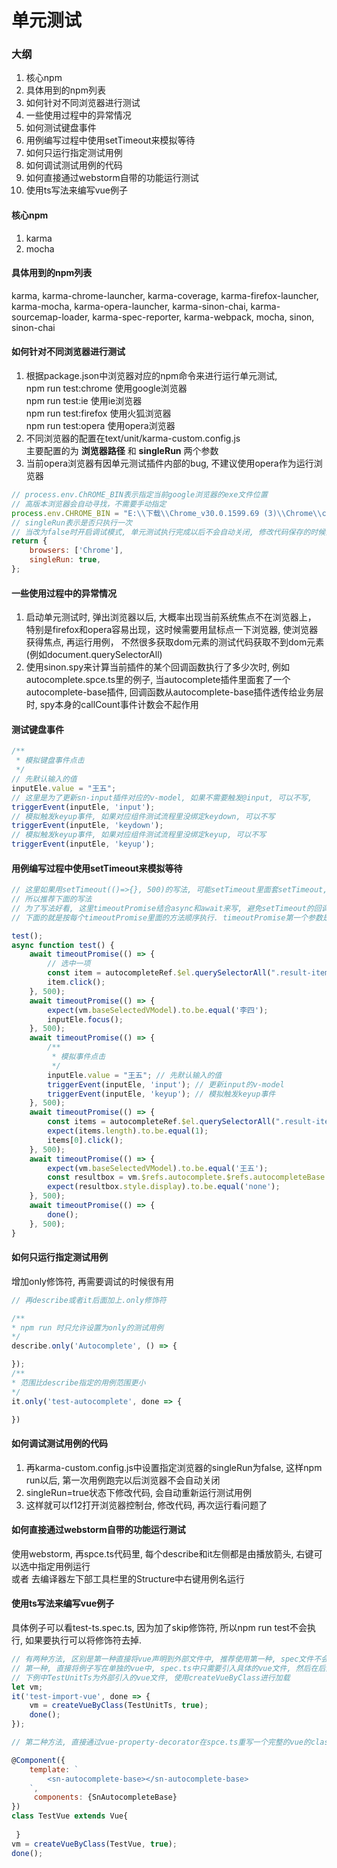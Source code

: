 # 单元测试
### 大纲
1. 核心npm
2. 具体用到的npm列表
3. 如何针对不同浏览器进行测试
4. 一些使用过程中的异常情况
5. 如何测试键盘事件
6. 用例编写过程中使用setTimeout来模拟等待
7. 如何只运行指定测试用例
8. 如何调试测试用例的代码
9. 如何直接通过webstorm自带的功能运行测试
10. 使用ts写法来编写vue例子
#### 核心npm
1. karma
2. mocha
#### 具体用到的npm列表
karma,
karma-chrome-launcher,
karma-coverage,
karma-firefox-launcher,
karma-mocha,
karma-opera-launcher,
karma-sinon-chai,
karma-sourcemap-loader,
karma-spec-reporter,
karma-webpack,
mocha,
sinon,
sinon-chai

#### 如何针对不同浏览器进行测试

1. 根据package.json中浏览器对应的npm命令来进行运行单元测试,     
npm run test:chrome 使用google浏览器     
npm run test:ie 使用ie浏览器     
npm run test:firefox 使用火狐浏览器        
npm run test:opera 使用opera浏览器       
2. 不同浏览器的配置在text/unit/karma-custom.config.js    
主要配置的为 **浏览器路径** 和 **singleRun** 两个参数
3. 当前opera浏览器有因单元测试插件内部的bug, 不建议使用opera作为运行浏览器
```js
// process.env.ChROME_BIN表示指定当前google浏览器的exe文件位置
// 高版本浏览器会自动寻找，不需要手动指定
process.env.CHROME_BIN = "E:\\下载\\Chrome_v30.0.1599.69 (3)\\Chrome\\chrome.exe";
// singleRun表示是否只执行一次
// 当改为false时开启调试模式, 单元测试执行完成以后不会自动关闭, 修改代码保存的时候会触发重新进行单元测试
return {
    browsers: ['Chrome'],
    singleRun: true,
};
```

#### 一些使用过程中的异常情况
1. 启动单元测试时, 弹出浏览器以后, 大概率出现当前系统焦点不在浏览器上，
特别是firefox和opera容易出现，这时候需要用鼠标点一下浏览器, 使浏览器获得焦点, 再运行用例，
不然很多获取dom元素的测试代码获取不到dom元素(例如document.querySelectorAll) 
2. 使用sinon.spy来计算当前插件的某个回调函数执行了多少次时, 例如autocomplete.spce.ts里的例子,
当autocomplete插件里面套了一个autocomplete-base插件, 回调函数从autocomplete-base插件透传给业务层时,
spy本身的callCount事件计数会不起作用

#### 测试键盘事件
```js
/**
 * 模拟键盘事件点击
 */
// 先默认输入的值
inputEle.value = "王五"; 
// 这里是为了更新sn-input插件对应的v-model, 如果不需要触发@input, 可以不写, 
triggerEvent(inputEle, 'input'); 
// 模拟触发keyup事件, 如果对应组件测试流程里没绑定keydown, 可以不写
triggerEvent(inputEle, 'keydown');
// 模拟触发keyup事件, 如果对应组件测试流程里没绑定keyup, 可以不写 
triggerEvent(inputEle, 'keyup'); 
```

#### 用例编写过程中使用setTimeout来模拟等待
``` js
// 这里如果用setTimeout(()=>{}, 500)的写法, 可能setTimeout里面套setTimeout, 形成回调地狱;
// 所以推荐下面的写法
// 为了写法好看, 这里timeoutPromise结合async和await来写, 避免setTimeout的回调地狱
// 下面的就是按每个timeoutPromise里面的方法顺序执行. timeoutPromise第一个参数是func, 第二个是延迟多少秒执行当前func

test();
async function test() {
    await timeoutPromise(() => {
        // 选中一项
        const item = autocompleteRef.$el.querySelectorAll(".result-item")[1];
        item.click();
    }, 500);
    await timeoutPromise(() => {
        expect(vm.baseSelectedVModel).to.be.equal('李四');
        inputEle.focus();
    }, 500);
    await timeoutPromise(() => {
        /**
         * 模拟事件点击
         */
        inputEle.value = "王五"; // 先默认输入的值
        triggerEvent(inputEle, 'input'); // 更新input的v-model
        triggerEvent(inputEle, 'keyup'); // 模拟触发keyup事件
    }, 500);
    await timeoutPromise(() => {
        const items = autocompleteRef.$el.querySelectorAll(".result-item");
        expect(items.length).to.be.equal(1);
        items[0].click();
    }, 500);
    await timeoutPromise(() => {
        expect(vm.baseSelectedVModel).to.be.equal('王五');
        const resultbox = vm.$refs.autocomplete.$refs.autocompleteBase.$refs.autocompleteResultBox;
        expect(resultbox.style.display).to.be.equal('none');
    }, 500);
    await timeoutPromise(() => {
        done();
    }, 500);
}
```
#### 如何只运行指定测试用例
增加only修饰符, 再需要调试的时候很有用
```js
// 再describe或者it后面加上.only修饰符

/**
* npm run 时只允许设置为only的测试用例
*/
describe.only('Autocomplete', () => {

});
/**
* 范围比describe指定的用例范围更小
*/
it.only('test-autocomplete', done => {

})
```
#### 如何调试测试用例的代码
1. 再karma-custom.config.js中设置指定浏览器的singleRun为false, 这样npm run以后, 第一次用例跑完以后浏览器不会自动关闭
2. singleRun=true状态下修改代码, 会自动重新运行测试用例 
3. 这样就可以f12打开浏览器控制台, 修改代码, 再次运行看问题了
 
#### 如何直接通过webstorm自带的功能运行测试
使用webstorm, 再spce.ts代码里, 每个describe和it左侧都是由播放箭头, 右键可以选中指定用例运行       
或者 去编译器左下部工具栏里的Structure中右键用例名运行

#### 使用ts写法来编写vue例子
具体例子可以看test-ts.spec.ts, 因为加了skip修饰符, 所以npm run test不会执行, 如果要执行可以将修饰符去掉.
```js
// 有两种方法, 区别是第一种直接将vue声明到外部文件中, 推荐使用第一种, spec文件不会太大
// 第一种, 直接将例子写在单独的vue中, spec.ts中只需要引入具体的vue文件, 然后在后面再写用例
// 下例中TestUnitTs为外部引入的vue文件, 使用createVueByClass进行加载
let vm;
it('test-import-vue', done => {
    vm = createVueByClass(TestUnitTs, true);
    done();
});

// 第二种方法, 直接通过vue-property-decorator在spce.ts重写一个完整的vue的class

@Component({
    template: `
        <sn-autocomplete-base></sn-autocomplete-base>
    `,
     components: {SnAutocompleteBase}
})
class TestVue extends Vue{
    
 }
vm = createVueByClass(TestVue, true);
done();

```
